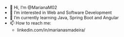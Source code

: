 - 💜 Hi, I’m @MarianaM02
- 👀 I’m interested in Web and Software Development
- 🌱 I’m currently learning Java, Spring Boot and Angular
- 📫 How to reach me:
  - linkedin.com/in/marianasmadeira/

<!---
MarianaM02/MarianaM02 is a ✨ special ✨ repository because its `README.md` (this file) appears on your GitHub profile.
You can click the Preview link to take a look at your changes.
--->

